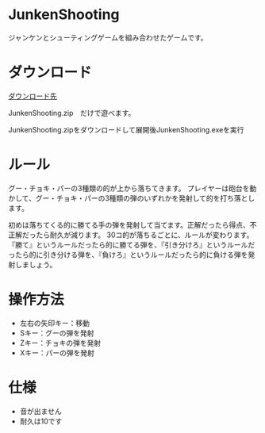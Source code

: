 # JunkenShooting
ジャンケンとシューティングゲームを組み合わせたゲームです。

# ダウンロード
[ダウンロード先](https://github.com/5jikinoko/JunkenShooting/releases/tag/v1.0 "ダウンロードのリンク")

JunkenShooting.zip　だけで遊べます。

JunkenShooting.zipをダウンロードして展開後JunkenShooting.exeを実行

# ルール
グー・チョキ・パーの3種類の的が上から落ちてきます。
プレイヤーは砲台を動かして、グー・チョキ・パーの3種類の弾のいずれかを発射して的を打ち落とします。

初めは落ちてくる的に勝てる手の弾を発射して当てます。正解だったら得点、不正解だったら耐久が減ります。
30コ的が落ちるごとに、ルールが変わります。『勝て』というルールだったら的に勝てる弾を、『引き分けろ』というルールだったら的に引き分ける弾を、『負けろ』というルールだったら的に負ける弾を発射しましょう。

# 操作方法
* 左右の矢印キー：移動
* Sキー：グーの弾を発射
* Zキー：チョキの弾を発射
* Xキー：パーの弾を発射

# 仕様
* 音が出ません
* 耐久は10です
